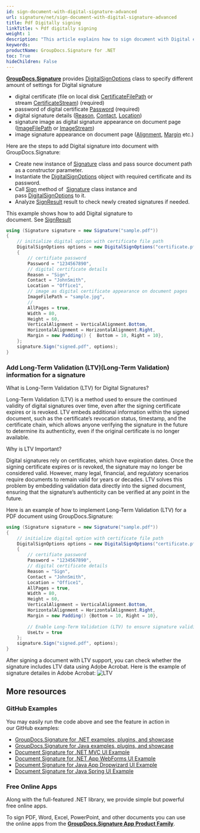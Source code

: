 ```yaml
---
id: sign-document-with-digital-signature-advanced
url: signature/net/sign-document-with-digital-signature-advanced
title: Pdf Digitally signing
linkTitle: ✎ Pdf digitally signing
weight: 1
description: "This article explains how to sign document with Digital electronic signatures using advanced options with GroupDocs.Signature API."
keywords: 
productName: GroupDocs.Signature for .NET 
toc: True
hideChildren: False
---
```

[**GroupDocs.Signature**](https://products.groupdocs.com/signature/net) provides [DigitalSignOptions](https://reference.groupdocs.com/signature/net/groupdocs.signature.options/digitalsignoptions/) class to specify different amount of settings for Digital signature

* digital certificate (file on local disk [CertificateFilePath](https://reference.groupdocs.com/signature/net/groupdocs.signature.options/digitalsignoptions/certificatefilepath/) or stream [CertificateStream](https://reference.groupdocs.com/signature/net/groupdocs.signature.options/digitalsignoptions/certificatestream/)) (required)
* password of digital certificate [Password](https://reference.groupdocs.com/signature/net/groupdocs.signature.options/digitalsignoptions/password/) (required)
* digital signature details ([Reason](https://reference.groupdocs.com/signature/net/groupdocs.signature.options/digitalsignoptions/reason/), [Contact](https://reference.groupdocs.com/signature/net/groupdocs.signature.options/digitalsignoptions/contact/), [Location](https://reference.groupdocs.com/signature/net/groupdocs.signature.options/digitalsignoptions/location/))
* signature image as digital signature appearance on document page ([ImageFilePath](https://reference.groupdocs.com/signature/net/groupdocs.signature.options/imagesignoptions/imagefilepath) or [ImageStream](https://reference.groupdocs.com/signature/net/groupdocs.signature.options/imagesignoptions/imagestream))
* image signature appearance on document page ([Alignment](https://reference.groupdocs.com/signature/net/groupdocs.signature.options/imagesignoptions/horizontalalignment), [Margin](https://reference.groupdocs.com/signature/net/groupdocs.signature.options/imagesignoptions/margin) etc.)

Here are the steps to add Digital signature into document with GroupDocs.Signature:

* Create new instance of [Signature](https://reference.groupdocs.com/signature/net/groupdocs.signature/signature) class and pass source document path as a constructor parameter.
* Instantiate the [DigitalSignOptions](https://reference.groupdocs.com/signature/net/groupdocs.signature.options/digitalsignoptions/) object with required certificate and its password.
* Call [Sign](https://reference.groupdocs.com/signature/net/groupdocs.signature/signature/sign/) method of  [Signature](https://reference.groupdocs.com/signature/net/groupdocs.signature/signature) class instance and pass [DigitalSignOptions](https://reference.groupdocs.com/signature/net/groupdocs.signature.options/digitalsignoptions/) to it.
* Analyze [SignResult](https://reference.groupdocs.com/signature/net/groupdocs.signature.domain/signresult) result to check newly created signatures if needed.  

This example shows how to add Digital signature to document. See [SignResult](https://reference.groupdocs.com/signature/net/groupdocs.signature.domain/signresult)

```csharp
using (Signature signature = new Signature("sample.pdf"))
{
    // initialize digital option with certificate file path
    DigitalSignOptions options = new DigitalSignOptions("certificate.pfx")
    {
        // certifiate password
        Password = "1234567890",
        // digital certificate details
        Reason = "Sign",
        Contact = "JohnSmith",
        Location = "Office1",
        // image as digital certificate appearance on document pages
        ImageFilePath = "sample.jpg",
        //
        AllPages = true,
        Width = 80,
        Height = 60,
        VerticalAlignment = VerticalAlignment.Bottom,
        HorizontalAlignment = HorizontalAlignment.Right,
        Margin = new Padding() {  Bottom = 10, Right = 10},
    };
    signature.Sign("signed.pdf", options);
}
```

### Add Long-Term Validation (LTV)(Long-Term Validation) information for a signature

What is Long-Term Validation (LTV) for Digital Signatures?

Long-Term Validation (LTV) is a method used to ensure the continued validity of digital signatures over time, even after the signing certificate expires or is revoked. LTV embeds additional information within the signed document, such as the certificate’s revocation status, timestamp, and the certificate chain, which allows anyone verifying the signature in the future to determine its authenticity, even if the original certificate is no longer available.

Why is LTV Important?

Digital signatures rely on certificates, which have expiration dates. Once the signing certificate expires or is revoked, the signature may no longer be considered valid. However, many legal, financial, and regulatory scenarios require documents to remain valid for years or decades. LTV solves this problem by embedding validation data directly into the signed document, ensuring that the signature’s authenticity can be verified at any point in the future.

Here is an example of how to implement Long-Term Validation (LTV) for a PDF document using GroupDocs.Signature:

```csharp
using (Signature signature = new Signature("sample.pdf"))
{
    // initialize digital option with certificate file path
    DigitalSignOptions options = new DigitalSignOptions("certificate.pfx")
    {
        // certifiate password
        Password = "1234567890",
        // digital certificate details
        Reason = "Sign",
        Contact = "JohnSmith",
        Location = "Office1",
        AllPages = true,
        Width = 80,
        Height = 60,
        VerticalAlignment = VerticalAlignment.Bottom,
        HorizontalAlignment = HorizontalAlignment.Right,
        Margin = new Padding() {Bottom = 10, Right = 10},
        
        // Enable Long-Term Validation (LTV) to ensure signature validity over time
        UseLtv = true
    };
    signature.Sign("signed.pdf", options);
}
```
After signing a document with LTV support, you can check whether the signature includes LTV data using Adobe Acrobat.
Here is the example of signature detailes in Adobe Acrobat:
![LTV](/signature/net/images/sign-document-with-ltv-advanced.png.png) 


## More resources

### GitHub Examples

You may easily run the code above and see the feature in action in our GitHub examples:

* [GroupDocs.Signature for .NET examples, plugins, and showcase](https://github.com/groupdocs-signature/GroupDocs.Signature-for-.NET)
* [GroupDocs.Signature for Java examples, plugins, and showcase](https://github.com/groupdocs-signature/GroupDocs.Signature-for-Java)
* [Document Signature for .NET MVC UI Example](https://github.com/groupdocs-signature/GroupDocs.Signature-for-.NET-MVC)
* [Document Signature for .NET App WebForms UI Example](https://github.com/groupdocs-signature/GroupDocs.Signature-for-.NET-WebForms)
* [Document Signature for Java App Dropwizard UI Example](https://github.com/groupdocs-signature/GroupDocs.Signature-for-Java-Dropwizard)
* [Document Signature for Java Spring UI Example](https://github.com/groupdocs-signature/GroupDocs.Signature-for-Java-Spring)

### Free Online Apps

Along with the full-featured .NET library, we provide simple but powerful free online apps.

To sign PDF, Word, Excel, PowerPoint, and other documents you can use the online apps from the **[GroupDocs.Signature App Product Family](https://products.groupdocs.app/signature/family)**.
